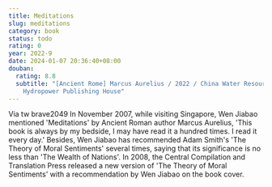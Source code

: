 ```yaml
---
title: Meditations
slug: meditations
category: book
status: todo
rating: 0
year: 2022-9
date: 2024-01-07 20:36:40+08:00
douban:
  rating: 8.8
  subtitle: "[Ancient Rome] Marcus Aurelius / 2022 / China Water Resources and
    Hydropower Publishing House"
---
```


Via tw brave2049 In November 2007, while visiting Singapore, Wen Jiabao mentioned 'Meditations' by Ancient Roman author Marcus Aurelius, 'This book is always by my bedside, I may have read it a hundred times. I read it every day.' Besides, Wen Jiabao has recommended Adam Smith's 'The Theory of Moral Sentiments' several times, saying that its significance is no less than 'The Wealth of Nations'. In 2008, the Central Compilation and Translation Press released a new version of 'The Theory of Moral Sentiments' with a recommendation by Wen Jiabao on the book cover.
